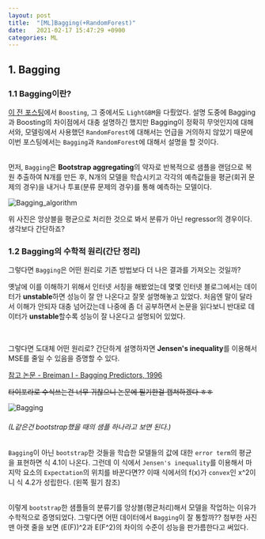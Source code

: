 ```yaml
---
layout: post
title:  "[ML]Bagging(+RandomForest)"
date:   2021-02-17 15:47:29 +0900
categories: ML
---
```




## 1. Bagging

### 1.1 Bagging이란?

[이 전 포스팅](https://choi-jun9803.github.io/project/2021/02/14/project-DACON-LG-AI-%EA%B2%BD%EC%A7%84%EB%8C%80%ED%9A%8C-%ED%9B%84%EA%B8%B0-%EB%B0%8F-%EB%B3%B5%EA%B8%B0(LightGBM%EC%9D%84-%EC%A4%91%EC%8B%AC%EC%9C%BC%EB%A1%9C).html)에서 ```Boosting```, 그 중에서도 ```LightGBM```을 다뤘었다. 설명 도중에 Bagging과 Boosting의 차이점에서 대충 설명하긴 했지만 Bagging이 정확히 무엇인지에 대해서와, 모델링에서 사용했던 ```RandomForest```에 대해서는 언급을 거의하지 않았기 때문에 이번 포스팅에서는 ```Bagging```과 ```RandomForest```에 대해서 설명을 할 것이다.   
&nbsp;

먼저, ```Bagging```은 **Bootstrap aggregating**의 약자로 반복적으로 샘플을 랜덤으로 복원 추출하여 N개를 만든 후, N개의 모델을 학습시키고 각각의 예측값들을 평균(회귀 문제의 경우)을 내거나 투표(분류 문제의 경우)를 통해 예측하는 모델이다.

![Bagging_algorithm](https://user-images.githubusercontent.com/64791442/108373527-563ac700-7243-11eb-8677-637e44eb86de.jpg)

위 사진은 앙상블을 평균으로 처리한 것으로 봐서 분류가 아닌 regressor의 경우이다. 생각보다 간단하죠?



### 1.2 Bagging의 수학적 원리(간단 정리)

그렇다면 ```Bagging```은 어떤 원리로 기존 방법보다 더 나은 결과를 가져오는 것일까?    

옛날에 이를 이해하기 위해서 인터넷 서칭을 해봤었는데 몇몇 인터넷 블로그에서는 데이터가 **unstable**하면 성능이 잘 안 나온다고 잘못 설명해놓고 있었다. 처음엔 말이 달라서 이해가 안되자 대충 넘어갔는데 나중에 좀 더 공부하면서 논문을 읽다보니 반대로 데이터가 **unstable**할수록 성능이 잘 나온다고 설명되어 있었다.

&nbsp;

그렇다면 도대체 어떤 원리로? 간단하게 설명하자면 **Jensen's inequality**를 이용해서 MSE를 줄일 수 있음을 증명할 수 있다.

[참고 논문 - Breiman l - Bagging Predictors, 1996](https://link.springer.com/article/10.1023/A:1018054314350)

~~타이포라로 수식쓰는건 너무 귀찮으니 논문에 필기한걸 캡쳐하겠다 ㅎㅎ~~

![Bagging](https://user-images.githubusercontent.com/64791442/108373168-eaf0f500-7242-11eb-8a59-024b69f03906.jpg)

###### (L같은건 bootstrap했을 때의 샘플 하나라고 보면 된다.)

```Bagging```이 아닌 ```bootstrap```한 것들을 학습한 모델들의 값에 대한 ```error term```의 평균을 표현하면 식 4.1이 나온다. 그런데 이 식에서 ```Jensen's inequality```를 이용해서 마지막 요소의 ```Expectation```의 위치를 바꾼다면?? 이때 식에서의 f(x)가 ```convex```인 x^2이니 식 4.2가 성립한다. (왼쪽 필기 참조)   
&nbsp;

이렇게 ```bootstrap```한 샘플들의 분류기를 앙상블(평균처리)해서 모델을 작업하는 이유가 수학적으로 증명되었다. 그렇다면 어떤 데이터에서 ```Bagging```이 잘 통할까?? 첨부한 사진 맨 아랫 줄을 보면 (E(F))^2과 E(F^2)의 차이의 수준이 성능을 판가름한다고 써있다.
